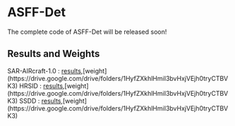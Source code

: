 # ASFF-Det
The complete code of ASFF-Det will be released soon!

## Results and Weights
SAR-AIRcraft-1.0 : [results]([https://drive.google.com/drive/my-drive?hl=zh](https://drive.google.com/drive/folders/1vhuJpFLFYiQ90Op36dZpYQSH3bsHjjlZ)),[weight](https://drive.google.com/drive/folders/1HyfZXkhlHmiI3bvHxjVEjh0tryCTBVK3)
HRSID : [results]([https://drive.google.com/drive/my-drive?hl=zh](https://drive.google.com/drive/folders/1vhuJpFLFYiQ90Op36dZpYQSH3bsHjjlZ)),[weight](https://drive.google.com/drive/folders/1HyfZXkhlHmiI3bvHxjVEjh0tryCTBVK3)
SSDD : [results]([https://drive.google.com/drive/my-drive?hl=zh](https://drive.google.com/drive/folders/1vhuJpFLFYiQ90Op36dZpYQSH3bsHjjlZ)),[weight](https://drive.google.com/drive/folders/1HyfZXkhlHmiI3bvHxjVEjh0tryCTBVK3)
